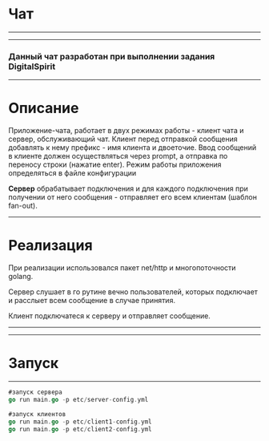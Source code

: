 # Чат
---
---

### Данный чат разработан при выполнении задания DigitalSpirit 

---

# Описание
Приложение-чата, работает в двух режимах работы - клиент чата и сервер, обслуживающий чат.
Клиент перед отправкой сообщения добавлять к нему префикс - имя клиента и двоеточие.
Ввод сообщений в клиенте должен осуществляться через prompt, а отправка по переносу строки (нажатие enter).
Режим работы приложения определяться в файле конфигурации

**Сервер** обрабатывает подключения и для каждого подключения при получении от него сообщения -
отправляет его всем клиентам (шаблон fan-out).

---

# Реализация

При реализации использовался пакет net/http и многопоточности golang.

Сервер слушает в го рутине вечно пользователей, которых подключает и расслыет всем сообщение в случае принятия.

Клиент подключатеся к серверу и отправляет сообщение.

---
---

# Запуск
---

```go
#запуск сервера
go run main.go -p etc/server-config.yml

#запуск клиентов
go run main.go -p etc/client1-config.yml
go run main.go -p etc/client2-config.yml
```
